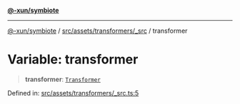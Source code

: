 [**@-xun/symbiote**](../../../../../README.md)

***

[@-xun/symbiote](../../../../../README.md) / [src/assets/transformers/\_src](../README.md) / transformer

# Variable: transformer

> **transformer**: [`Transformer`](../../../type-aliases/Transformer.md)

Defined in: [src/assets/transformers/\_src.ts:5](https://github.com/Xunnamius/symbiote/blob/98da9097288b635bb2e9adaa0711ed948dd02274/src/assets/transformers/_src.ts#L5)
